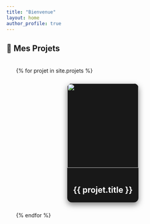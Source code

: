 ```yaml
---
title: "Bienvenue"
layout: home
author_profile: true
---
```


## 🚀 Mes Projets  

<div class="projets-grid">
  {% for projet in site.projets %}
  <div class="projet-card">
    <a href="{{ projet.url }}">
      <div class="projet-thumbnail">
        <img src="{{ projet.header.image }}" alt="{{ projet.title }}">
        <div class="overlay"></div>
      </div>
      <div class="projet-info">
        <h3>{{ projet.title }}</h3>
      </div>
    </a>
  </div>
  {% endfor %}
</div>

<style>
/* ✅ Grid Layout */
.projets-grid {
  display: grid;
  grid-template-columns: repeat(auto-fit, minmax(300px, 1fr)); /* Responsive columns */
  gap: 25px;
  width: 90%;
  margin: 0 auto;
  padding: 20px 0;
}

/* ✅ Container for description + projects */
.container { 
  display: flex;
  align-items: flex-start;
  justify-content: space-between;
  gap: 50px;
}

/* ✅ Description Panel */
.description {
  flex: 1;
  max-width: 450px; 
}

/* 🖥️ Adjustments for large screens */
@media (min-width: 1440px) {
  .projets-grid {
    width: 95%;
  }
}

/* 📱 Adjustments for tablets */
@media (max-width: 1024px) {
  .container {
    flex-direction: column;
    align-items: center;
  }
  .description {
    max-width: 100%;
    text-align: center;
  }
}

/* 📱 Adjustments for mobile */
@media (max-width: 768px) {
  .projets-grid {
    grid-template-columns: repeat(auto-fit, minmax(250px, 1fr));
    width: 100%;
  }
}


/* 🎨 ✅ Card Style */
.projet-card {
  background: #181818;
  border-radius: 12px;
  overflow: hidden;
  box-shadow: 0 6px 15px rgba(0, 0, 0, 0.5);
  transition: transform 0.3s ease-in-out, box-shadow 0.3s ease;
  max-width: 400px;
  margin: auto;
  position: relative;
}

.projet-card:hover {
  transform: translateY(-5px);
  box-shadow: 0 8px 20px rgba(0, 0, 0, 0.6);
}


/* 🎨 ✅ Thumbnail with Hover Effect */
.projet-thumbnail {
  position: relative;
  overflow: hidden;
  height: 220px;
}

.projet-thumbnail img {
  width: 100%;
  height: 100%;
  object-fit: cover;
  transition: transform 0.4s ease-in-out;
}

/* ✅ Hover Effect */
.projet-card:hover .projet-thumbnail img {
  transform: scale(1.1) translateY(-10px);
}

/* ✅ Overlay Effect */
.overlay {
  position: absolute;
  top: 0;
  left: 0;
  width: 100%;
  height: 100%;
  background: rgba(0, 0, 0, 0.5);
  opacity: 0;
  transition: opacity 0.3s ease-in-out;
}

.projet-card:hover .overlay {
  opacity: 1;
}


/* 🎨 ✅ Info Text */
.projet-info {
  padding: 15px;
  text-align: center;
}

.projet-info h3 {
  font-size: 1.5em;
  color: #fff;
  margin-bottom: 5px;
}

.projet-date {
  font-size: 1em;
  color: #bbb;
}
</style>
